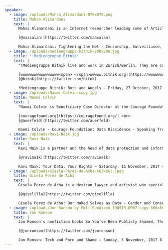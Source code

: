 ```yaml
---
speaker:
  - image: /uploads/Mahsa_Alimardani-870x870.png
    title: Mahsa Alimardani
    text: |
      Mahsa Alimardani is an Internet researcher leading some of Article 19’s Iran digital programs. She is researching the use of technology platforms in Iran’s information control space for her PhD at the Oxford Internet Institute at the University of Oxford, as well as editing Global Voices’ Iran section.

      [@maasalan](https://twitter.com/maasalan)

      Mahsa Alimardani: Tightening the Net - Censorship, Surveillance, Sanctions and Controls Online in Iran – Tuesday, 31 October, 2017 6:00 pm - 7:00 pm
  - image: /uploads/mediengruppe-bitnik-208x208.jpg
    title: "!Mediengruppe Bitnik"
    text: |
      "!Mediengruppe Bitnik live and work in Zurich/Berlin. They are contemporary artists working on, and with, the internet. Their practice expands from the digital to physical spaces, often intentionally applying loss of control to challenge established structures and mechanisms. !Mediengruppe Bitnik are Carmen Weisskopf and Domagoj Smoljo.

      [wwwwwwwwwwwwwwwww<span> </span>wwwww.bitnik.org](https://wwwwwwwwwwwwwwwwwwwwww.bitnik.org/)<br>
      [@bitnk](https://twitter.com/bitnk)

      !Mediengruppe Bitnik: Bots and Angels – Friday, 27 October, 2017 7:00 pm - 8:00 pm"
  - image: /uploads/Naomi-Colvin-copy.jpg
    title: Naomi Colvin
    text: |
      "Naomi Colvin is Beneficiary Case Director at the Courage Foundation, an international organisation that protects individuals who put themselves at risk to make significant contributions to the historical record. She has written for the Guardian, FT, New Statesman and many others.

      [couragefound.org](https://couragefound.org/) <br>
      [@auerfeld](https://twitter.com/auerfeld)

      Naomi Colvin - Courage Foundation: Data Dissidence - Speaking Truth to Power in the 21st Century – Sunday, 29 October, 2017 3:00 pm - 4:00 pm"
  - image: /uploads/Ravi-Naik.jpg
    title: Ravi Naik
    text: |
      Ravi Naik is a partner and the head of data protection and information rights department at Irvine Thanvi Natas Solicitors. His practice encompasses a wide range of areas including national security, privacy, data and information law. In that role, Ravi is regularly instructed on a range of high-profile and precedent setting litigation. Ravi has also [written extensively](https://www.theguardian.com/commentisfree/2017/oct/03/data-tech-giants-trail-digital-age) on rights protection in the digital age, including on the new “data rights” movement.

      [@ravina1k](https://twitter.com/ravina1k)

      Ravi Naik: Your Data, Your Rights – Saturday, 11 November, 2017 4:00 pm - 5:00 pm
  - image: /uploads/Gisela-Perez-de-Acha-663x663.jpeg
    title: Gisela Perez de Acha
    text: |
      Gisela Perez de Acha is a Mexican lawyer and activist who specialises in free speech and gender rights within the digital world. She is the public policy manager for Latin America at Derechos Digitales, a non-governmental organisation where she mostly conducts research on algorithmic accountability and malware in the region. Gisela also runs an independent cultural centre in Mexico City where she manages art, live performances, and literature events related to technology.

      [@giselilla](https://twitter.com/giselilla)

      Gisela Perez de Acha: Our Naked Selves as Data - Gender and Consent in Search Engines – Saturday, 28 October, 2017 6:00 pm - 7:00 pm
  - image: /uploads/Jon-Ronson-by-Emli-Bendixen_190513_0007-copy-666x666.jpeg
    title: Jon Ronson
    text: |
      Jon Ronson’s nonfiction books So You’ve Been Publicly Shamed, The Psychopath Test, Them: Adventures with Extremists, Lost at Sea and The Men Who Stare At Goats have all been international and/or New York Times bestsellers. The Psychopath Test spent nearly two years on the UK bestseller list. His most recent work is an Audible Original audio series, The Butterfly Effect. It was released in July 2017 and went straight to Number One in the US and UK audiobook charts. Jon’s original screenplays include the critically acclaimed Netflix original Okja, which he co-wrote with Bong-Joon Ho, and Frank, which he co-wrote with Peter Straughan. For Frank, Jon and Peter won the 2014 best screenplay award at the British Independent Film Awards. Jon’s two TED talks have been watched more than 12 million times. In the UK Jon writes regularly for The Guardian. His many UK documentaries include Stanley Kubrick’s Boxes, The Secret Rulers of the World, and seven seasons of the multi-award-winning BBC Radio 4 programme Jon Ronson On…

      [@jonronson](https://twitter.com/jonronson)

      Jon Ronson: Tech and Porn and Shame – Sunday, 5 November, 2017 8:00 pm - 9:30 pm
---
```

